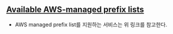 ## [Available AWS-managed prefix lists](https://docs.aws.amazon.com/vpc/latest/userguide/working-with-aws-managed-prefix-lists.html#available-aws-managed-prefix-lists)
- AWS managed prefix list를 지원하는 서비스는 위 링크를 참고한다.